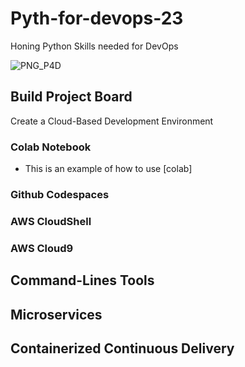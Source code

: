 # Pyth-for-devops-23
Honing Python Skills needed for DevOps

![PNG_P4D](https://user-images.githubusercontent.com/50235388/230630033-bb528803-be76-457d-afb8-fa2eb5dd763d.png)

## Build Project Board

Create a Cloud-Based Development Environment

### Colab Notebook

* This is an example of how to use [colab] 
### Github Codespaces
### AWS CloudShell
### AWS Cloud9


## Command-Lines Tools

## Microservices

## Containerized Continuous Delivery

